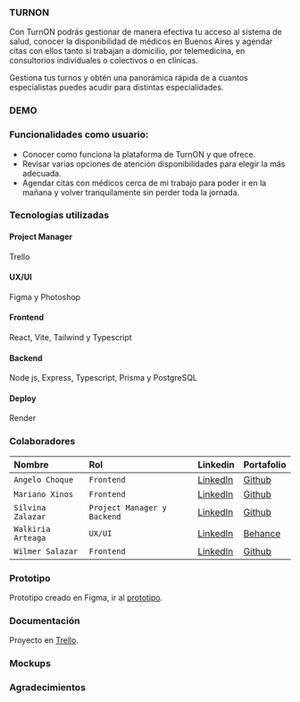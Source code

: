 ### TURNON
Con TurnON podrás gestionar de manera efectiva tu acceso al sistema de salud, conocer
la disponibilidad de médicos en Buenos Aires y agendar citas con ellos tanto si trabajan  a domicilio,
por telemedicina, en consultorios individuales o colectivos o en clínicas.

Gestiona tus turnos y obtén una panorámica rápida de a cuantos especialistas puedes acudir para
distintas especialidades.  

### DEMO  

### Funcionalidades como usuario:  
- Conocer como funciona la plataforma de TurnON y que ofrece.
- Revisar varias opciones de atención disponibilidades para elegir la más adecuada. 
- Agendar citas con médicos cerca de mi trabajo para poder ir en la mañana y volver tranquilamente sin perder toda la jornada.

### Tecnologías utilizadas
#### Project Manager
Trello

#### UX/UI
Figma y Photoshop 

#### Frontend
React, Vite, Tailwind y Typescript

#### Backend
Node js, Express, Typescript, Prisma y PostgreSQL

#### Deploy
Render  

### Colaboradores

| Nombre | Rol     | Linkedin               | Portafolio               |
| :-------- | :------- | :------------------------- | :------------------------- |
| `Angelo Choque` | `Frontend` | [LinkedIn](https://www.linkedin.com/in/angelochoquemaravi/) | [Github](https://github.com/angeloChoque) |
| `Mariano Xinos` | `Frontend` | [LinkedIn](https://www.linkedin.com/in/mariano-xinos-5b9b40113/) | [Github](https://github.com/MarianoXinos1#my-github-stats) |
| `Silvina Zalazar` | `Project Manager y Backend` | [LinkedIn](https://www.linkedin.com/in/silvana-rocio-zalazar/) | [Github](https://github.com/SilvanaZ) |
| `Walkiria Arteaga` | `UX/UI` | [LinkedIn](https://www.linkedin.com/in/walkiria-arteaga-10501925b/) | [Behance](https://www.behance.net/walkiriaarteaga1) |
| `Wilmer Salazar` | `Frontend` | [LinkedIn](https://www.linkedin.com/in/-wilmer-salazar/) | [Github](https://github.com/wkatir) |

### Prototipo
Prototipo creado en Figma, ir al [prototipo](https://www.figma.com/proto/KJGbeq5EaKiVlsV9JxPbnD/TurnON?page-id=0%3A1&node-id=428-5141&node-type=canvas&viewport=-6496%2C-12604%2C0.26&t=GAYBSbn5d3VwE1jB-1&scaling=scale-down-width&content-scaling=fixed&starting-point-node-id=428%3A5141&show-proto-sidebar=1).

### Documentación 
Proyecto en [Trello](https://trello.com/b/E4gWCkiN/turnon-equipo-c22).

### Mockups

### Agradecimientos
